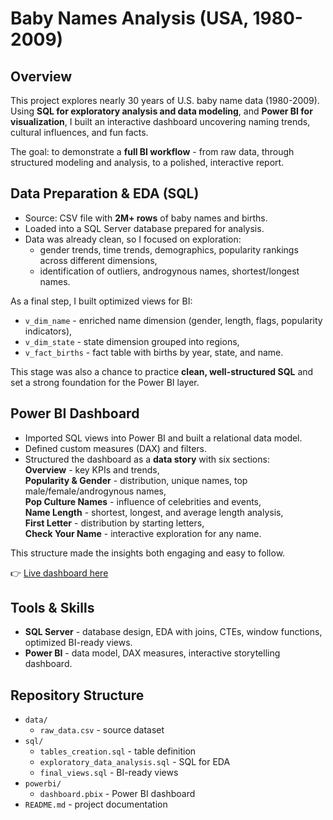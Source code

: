 # Baby Names Analysis (USA, 1980-2009)

## Overview  

This project explores nearly 30 years of U.S. baby name data (1980-2009).  
Using **SQL for exploratory analysis and data modeling**, and **Power BI for visualization**, I built an interactive dashboard uncovering naming trends, cultural influences, and fun facts.

The goal: to demonstrate a **full BI workflow** - from raw data, through structured modeling and analysis, to a polished, interactive report.  

## Data Preparation & EDA (SQL)  

- Source: CSV file with **2M+ rows** of baby names and births.  
- Loaded into a SQL Server database prepared for analysis.  
- Data was already clean, so I focused on exploration:  
  - gender trends, time trends, demographics, popularity rankings across different dimensions,  
  - identification of outliers, androgynous names, shortest/longest names.  

As a final step, I built optimized views for BI:  
- `v_dim_name` - enriched name dimension (gender, length, flags, popularity indicators),
- `v_dim_state` - state dimension grouped into regions,  
- `v_fact_births` - fact table with births by year, state, and name.  

This stage was also a chance to practice **clean, well-structured SQL** and set a strong foundation for the Power BI layer.  

## Power BI Dashboard  

- Imported SQL views into Power BI and built a relational data model.  
- Defined custom measures (DAX) and filters.  
- Structured the dashboard as a **data story** with six sections:  
  **Overview** - key KPIs and trends,  
  **Popularity & Gender** - distribution, unique names, top male/female/androgynous names,  
  **Pop Culture Names** - influence of celebrities and events,  
  **Name Length** - shortest, longest, and average length analysis,  
  **First Letter** - distribution by starting letters,  
  **Check Your Name** - interactive exploration for any name.  

This structure made the insights both engaging and easy to follow.  
 
👉 [Live dashboard here](https://app.powerbi.com/view?r=eyJrIjoiNTU1NDMyNzktZDI5Mi00ZTJmLTg3MmQtZDk2ZGE5ODdlNjY5IiwidCI6IjE1YzIyNjQ2LTU5M2YtNDMxOC04NTYzLTMwZmU5ZmRmMDdjZSJ9)

## Tools & Skills  
- **SQL Server** - database design, EDA with joins, CTEs, window functions, optimized BI-ready views.  
- **Power BI** - data model, DAX measures, interactive storytelling dashboard.  

## Repository Structure  

- `data/`
  - `raw_data.csv` - source dataset
- `sql/`
   - `tables_creation.sql` - table definition
   - `exploratory_data_analysis.sql` - SQL for EDA
   - `final_views.sql` - BI-ready views
- `powerbi/`
   - `dashboard.pbix` - Power BI dashboard
- `README.md` - project documentation

